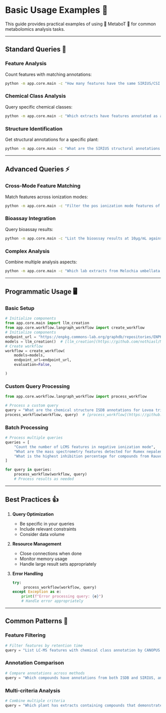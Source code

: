 # Basic Usage Examples 🚀

This guide provides practical examples of using 🧪 MetaboT 🍵 for common metabolomics analysis tasks.

---
## Standard Queries 🔬

### Feature Analysis

Count features with matching annotations:

```bash
python -m app.core.main -c "How many features have the same SIRIUS/CSI:FingerID and ISDB annotation?"
```

### Chemical Class Analysis

Query specific chemical classes:

```bash
python -m app.core.main -c "Which extracts have features annotated as aspidosperma-type alkaloids by CANOPUS with a probability score above 0.5?"
```

### Structure Identification

Get structural annotations for a specific plant:

```bash
python -m app.core.main -c "What are the SIRIUS structural annotations for Tabernaemontana coffeoides?"
```

---
## Advanced Queries ⚡️

### Cross-Mode Feature Matching

Match features across ionization modes:

```bash
python -m app.core.main -c "Filter the pos ionization mode features of Melochia umbellata annotated as [M+H]+ by SIRIUS to keep the ones for which a feature in neg ionization mode is detected with the same retention time (+/- 3 seconds)"
```

### Bioassay Integration

Query bioassay results:

```bash
python -m app.core.main -c "List the bioassay results at 10µg/mL against T.cruzi for lab extracts of Tabernaemontana coffeoides"
```

### Complex Analysis

Combine multiple analysis aspects:

```bash
python -m app.core.main -c "Which lab extracts from Melochia umbellata yield compounds that have a retention time of less than 2 minutes and demonstrate an inhibition percentage greater than 70% in bioassay results?"
```

---
## Programmatic Usage 🖥️

### Basic Setup

```python
# Initialize components
from app.core.main import llm_creation
from app.core.workflow.langraph_workflow import create_workflow
# Initialize components
endpoint_url = "https://enpkg.commons-lab.org/graphdb/repositories/ENPKG"
models = llm_creation()  # [llm_creation](https://github.com/nothiasl/MetaboT/blob/main/app/core/main.py)
# Create workflow
workflow = create_workflow(
    models=models,
    endpoint_url=endpoint_url,
    evaluation=False,

)
```

### Custom Query Processing

```python
from app.core.workflow.langraph_workflow import process_workflow

# Process a custom query
query = "What are the chemical structure ISDB annotations for Lovoa trichilioides?"
process_workflow(workflow, query)  # [process_workflow](https://github.com/nothiasl/MetaboT/blob/main/app/core/workflow/langraph_workflow.py)
```

### Batch Processing

```python
# Process multiple queries
queries = [
    "Count the number of LCMS features in negative ionization mode",
    "What are the mass spectrometry features detected for Rumex nepalensis?",
    "What is the highest inhibition percentage for compounds from Rauvolfia vomitoria?"
]

for query in queries:
    process_workflow(workflow, query)
    # Process results as needed
```

---

## Best Practices 👍

1. **Query Optimization**

    - Be specific in your queries
    - Include relevant constraints
    - Consider data volume

2. **Resource Management**

    - Close connections when done
    - Monitor memory usage
    - Handle large result sets appropriately

3. **Error Handling**
   ```python
   try:
        process_workflow(workflow, query)
   except Exception as e:
       print(f"Error processing query: {e}")
       # Handle error appropriately
   ```

---
## Common Patterns 🔁

### Feature Filtering

```python
# Filter features by retention time
query = "List LC-MS features with chemical class annotation by CANOPUS and retention time between 5-7 minutes"
```

### Annotation Comparison

```python
# Compare annotations across methods
query = "Which compounds have annotations from both ISDB and SIRIUS, and what are their molecular masses?"
```

### Multi-criteria Analysis

```python
# Combine multiple criteria
query = "Which plant has extracts containing compounds that demonstrated inhibition rates above 50% and are above 800 Da in mass?"
```
